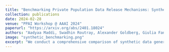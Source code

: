 ```yaml
---
title: "Benchmarking Private Population Data Release Mechanisms: Synthetic Data vs. TopDown"
collection: publications
date: 2024-02-28
venue: "PPAI Workshop @ AAAI 2024"
paperurl: "https://arxiv.org/abs/2401.18024"
authors: "Aadyaa Maddi, Swadhin Routray, Alexander Goldberg, Giulia Fanti"
image: "synthetic_benchmarking.png"
excerpt: "We conduct a comprehensive comparison of synthetic data generation and TopDown approaches for private population data release, evaluating their utility-privacy tradeoffs across different demographic datasets."
---
```

